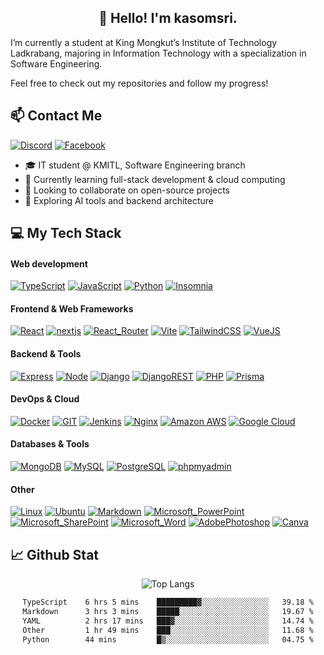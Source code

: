 <h2 align="center">👋 Hello! I'm kasomsri.</h2>

I’m currently a student at King Mongkut’s Institute of Technology Ladkrabang, majoring in Information Technology with a specialization in Software Engineering.

Feel free to check out my repositories and follow my progress!

## 📫 Contact Me

[![Discord](https://img.shields.io/badge/Discord-5865F2?style=for-the-badge&logo=discord&logoColor=white)](https://discordapp.com/users/715117973425356894)
[![Facebook](https://img.shields.io/badge/Facebook-1877F2?style=for-the-badge&logo=facebook&logoColor=white)](https://www.facebook.com/kanlsorn.somsrlagsornsang)

- 🎓 IT student @ KMITL, Software Engineering branch
- 🌱 Currently learning full-stack development & cloud computing
- 👯 Looking to collaborate on open-source projects
- 🧠 Exploring AI tools and backend architecture

## 💻 My Tech Stack

#### Web development

[![TypeScript](https://img.shields.io/badge/TypeScript-007ACC?style=for-the-badge&logo=typescript&logoColor=white)](https://www.typescriptlang.org)
[![JavaScript](https://img.shields.io/badge/JavaScript-323330?style=for-the-badge&logo=javascript&logoColor=F7DF1E)](https://developer.mozilla.org/en-US/docs/Web/JavaScript)
[![Python](https://img.shields.io/badge/Python-FFD43B?style=for-the-badge&logo=python&logoColor=blue)](https://www.python.org)
[![Insomnia](https://img.shields.io/badge/Insomnia-5849be?style=for-the-badge&logo=Insomnia&logoColor=white)](https://insomnia.rest)

#### Frontend & Web Frameworks

[![React](https://img.shields.io/badge/React-20232A?style=for-the-badge&logo=react&logoColor=61DAFB)](https://reactjs.org)
[![nextjs](https://img.shields.io/badge/next%20js-000000?style=for-the-badge&logo=nextdotjs&logoColor=white)](https://nextjs.org)
[![React_Router](https://img.shields.io/badge/React_Router-CA4245?style=for-the-badge&logo=react-router&logoColor=white)](https://reactrouter.com)
[![Vite](https://img.shields.io/badge/Vite-B73BFE?style=for-the-badge&logo=vite&logoColor=FFD62E)](https://vitejs.dev)
[![TailwindCSS](https://img.shields.io/badge/Tailwind_CSS-38B2AC?style=for-the-badge&logo=tailwind-css&logoColor=white)](https://tailwindcss.com)
[![VueJS](https://img.shields.io/badge/Vue%20js-35495E?style=for-the-badge&logo=vuedotjs&logoColor=4FC08D)](https://vuejs.org)

#### Backend & Tools

[![Express](https://img.shields.io/badge/Express%20js-000000?style=for-the-badge&logo=express&logoColor=white)](https://expressjs.com)
[![Node](https://img.shields.io/badge/Node%20js-339933?style=for-the-badge&logo=nodedotjs&logoColor=white)](https://nodejs.org)
[![Django](https://img.shields.io/badge/Django-092E20?style=for-the-badge&logo=django&logoColor=green)](https://www.djangoproject.com)
[![DjangoREST](https://img.shields.io/badge/django%20rest-ff1709?style=for-the-badge&logo=django&logoColor=white)](https://www.django-rest-framework.org)
[![PHP](https://img.shields.io/badge/PHP-777BB4?style=for-the-badge&logo=php&logoColor=white)](https://www.php.net)
[![Prisma](https://img.shields.io/badge/Prisma-3982CE?style=for-the-badge&logo=Prisma&logoColor=white)](https://www.prisma.io)


#### DevOps & Cloud

[![Docker](https://img.shields.io/badge/Docker-2CA5E0?style=for-the-badge&logo=docker&logoColor=white)](https://www.docker.com)
[![GIT](https://img.shields.io/badge/GIT-E44C30?style=for-the-badge&logo=git&logoColor=white)](https://git-scm.com)
[![Jenkins](https://img.shields.io/badge/Jenkins-D24939?style=for-the-badge&logo=Jenkins&logoColor=white)](https://www.jenkins.io)
[![Nginx](https://img.shields.io/badge/Nginx-009639?style=for-the-badge&logo=nginx&logoColor=white)](https://www.nginx.com)
[![Amazon AWS](https://img.shields.io/badge/Amazon_AWS-FF9900?style=for-the-badge&logo=amazonaws&logoColor=white)](https://aws.amazon.com)
[![Google Cloud](https://img.shields.io/badge/Google_Cloud-4285F4?style=for-the-badge&logo=google-cloud&logoColor=white)](https://cloud.google.com)


#### Databases & Tools

[![MongoDB](https://img.shields.io/badge/MongoDB-4EA94B?style=for-the-badge&logo=mongodb&logoColor=white)](https://www.mongodb.com)
[![MySQL](https://img.shields.io/badge/MySQL-005C84?style=for-the-badge&logo=mysql&logoColor=white)](https://www.mysql.com)
[![PostgreSQL](https://img.shields.io/badge/PostgreSQL-316192?style=for-the-badge&logo=postgresql&logoColor=white)](https://www.postgresql.org)
[![phpmyadmin](https://img.shields.io/badge/phpmyadmin-6C78AF?style=for-the-badge&logo=phpmyadmin&logoColor=white)](https://www.phpmyadmin.net)

#### Other

[![Linux](https://img.shields.io/badge/Linux-FCC624?style=for-the-badge&logo=linux&logoColor=black)](https://www.linux.org)
[![Ubuntu](https://img.shields.io/badge/Ubuntu-E95420?style=for-the-badge&logo=ubuntu&logoColor=white)](https://ubuntu.com)
[![Markdown](https://img.shields.io/badge/Markdown-000000?style=for-the-badge&logo=markdown&logoColor=white)](https://www.markdownguide.org)
[![Microsoft_PowerPoint](https://img.shields.io/badge/Microsoft_PowerPoint-B7472A?style=for-the-badge&logo=microsoft-powerpoint&logoColor=white)](https://www.microsoft.com/microsoft-365/powerpoint)
[![Microsoft_SharePoint](https://img.shields.io/badge/Microsoft_SharePoint-0078D4?style=for-the-badge&logo=microsoft-sharepoint&logoColor=white)](https://www.microsoft.com/microsoft-365/sharepoint)
[![Microsoft_Word](https://img.shields.io/badge/Microsoft_Word-2B579A?style=for-the-badge&logo=microsoft-word&logoColor=white)](https://www.microsoft.com/microsoft-365/word)
[![AdobePhotoshop](https://img.shields.io/badge/Adobe%20Photoshop-31A8FF?style=for-the-badge&logo=Adobe%20Photoshop&logoColor=black)](https://www.adobe.com/products/photoshop.html)
[![Canva](https://img.shields.io/badge/Canva-%2300C4CC.svg?&style=for-the-badge&logo=Canva&logoColor=white)](https://www.canva.com)


## 📈 Github Stat
<div align="center">

![Top Langs](https://github-readme-stats.vercel.app/api/top-langs/?username=bess11234&layout=donut-vertical)

<!--START_SECTION:waka-->

```txt
TypeScript    6 hrs 5 mins    █████████▓░░░░░░░░░░░░░░░   39.18 %
Markdown      3 hrs 3 mins    █████░░░░░░░░░░░░░░░░░░░░   19.67 %
YAML          2 hrs 17 mins   ███▓░░░░░░░░░░░░░░░░░░░░░   14.74 %
Other         1 hr 49 mins    ███░░░░░░░░░░░░░░░░░░░░░░   11.68 %
Python        44 mins         █▒░░░░░░░░░░░░░░░░░░░░░░░   04.75 %
```

<!--END_SECTION:waka-->

</div>